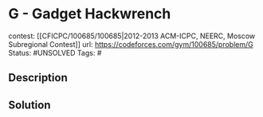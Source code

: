 # G - Gadget Hackwrench

contest: [[CFICPC/100685/100685|2012-2013 ACM-ICPC, NEERC, Moscow Subregional Contest]]
url: https://codeforces.com/gym/100685/problem/G
Status: #UNSOLVED
Tags: #

## Description

## Solution


